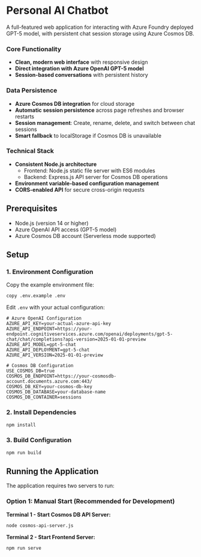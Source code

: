 # Personal AI Chatbot

A full-featured web application for interacting with Azure Foundry deployed GPT-5 model, with persistent chat session storage using Azure Cosmos DB.

### Core Functionality
- **Clean, modern web interface** with responsive design
- **Direct integration with Azure OpenAI GPT-5 model**
- **Session-based conversations** with persistent history

### Data Persistence
- **Azure Cosmos DB integration** for cloud storage
- **Automatic session persistence** across page refreshes and browser restarts
- **Session management**: Create, rename, delete, and switch between chat sessions
- **Smart fallback** to localStorage if Cosmos DB is unavailable

### Technical Stack
- **Consistent Node.js architecture**
  - Frontend: Node.js static file server with ES6 modules
  - Backend: Express.js API server for Cosmos DB operations
- **Environment variable-based configuration management**
- **CORS-enabled API** for secure cross-origin requests

## Prerequisites

- Node.js (version 14 or higher)
- Azure OpenAI API access (GPT-5 model)
- Azure Cosmos DB account (Serverless mode supported)

## Setup

### 1. Environment Configuration

Copy the example environment file:
```bash
copy .env.example .env
```

Edit `.env` with your actual configuration:
```env
# Azure OpenAI Configuration
AZURE_API_KEY=your-actual-azure-api-key
AZURE_API_ENDPOINT=https://your-endpoint.cognitiveservices.azure.com/openai/deployments/gpt-5-chat/chat/completions?api-version=2025-01-01-preview
AZURE_API_MODEL=gpt-5-chat
AZURE_API_DEPLOYMENT=gpt-5-chat
AZURE_API_VERSION=2025-01-01-preview

# Cosmos DB Configuration
USE_COSMOS_DB=true
COSMOS_DB_ENDPOINT=https://your-cosmosdb-account.documents.azure.com:443/
COSMOS_DB_KEY=your-cosmos-db-key
COSMOS_DB_DATABASE=your-database-name
COSMOS_DB_CONTAINER=sessions
```

### 2. Install Dependencies

```bash
npm install
```

### 3. Build Configuration

```bash
npm run build
```

## Running the Application

The application requires two servers to run:

### Option 1: Manual Start (Recommended for Development)

**Terminal 1 - Start Cosmos DB API Server:**
```bash
node cosmos-api-server.js
```

**Terminal 2 - Start Frontend Server:**
```bash
npm run serve
```

